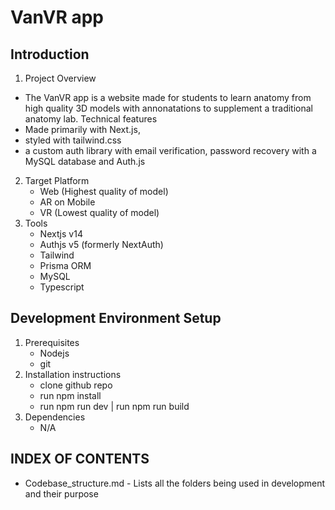 # VanVR app

## Introduction 
1.  Project Overview
   - The VanVR app is a website made for students to learn anatomy from high quality 3D models with annonatations to supplement a traditional anatomy lab.
    Technical features
   - Made primarily with Next.js,
   - styled with tailwind.css
   - a custom auth library with email verification, password recovery with a MySQL database and Auth.js
2. Target Platform
    - Web (Highest quality of model)
    - AR on Mobile
    - VR (Lowest quality of model)
3. Tools
    - Nextjs v14
    - Authjs v5 (formerly NextAuth)
    - Tailwind
    - Prisma ORM
    - MySQL 
    - Typescript

## Development Environment Setup
   1. Prerequisites
        - Nodejs
        - git
   2. Installation instructions
        - clone github repo
        - run npm install
        - run npm run dev | run npm run build
   3. Dependencies
        - N/A



## INDEX OF CONTENTS

- Codebase_structure.md - Lists all the folders being used in development and their purpose
